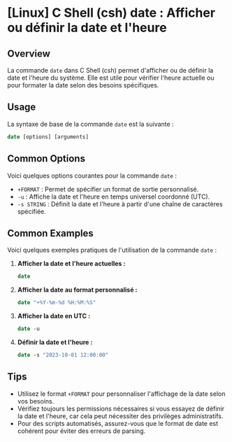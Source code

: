 # [Linux] C Shell (csh) date : Afficher ou définir la date et l'heure

## Overview
La commande `date` dans C Shell (csh) permet d'afficher ou de définir la date et l'heure du système. Elle est utile pour vérifier l'heure actuelle ou pour formater la date selon des besoins spécifiques.

## Usage
La syntaxe de base de la commande `date` est la suivante :

```csh
date [options] [arguments]
```

## Common Options
Voici quelques options courantes pour la commande `date` :

- `+FORMAT` : Permet de spécifier un format de sortie personnalisé.
- `-u` : Affiche la date et l'heure en temps universel coordonné (UTC).
- `-s STRING` : Définit la date et l'heure à partir d'une chaîne de caractères spécifiée.

## Common Examples
Voici quelques exemples pratiques de l'utilisation de la commande `date` :

1. **Afficher la date et l'heure actuelles :**
   ```csh
   date
   ```

2. **Afficher la date au format personnalisé :**
   ```csh
   date "+%Y-%m-%d %H:%M:%S"
   ```

3. **Afficher la date en UTC :**
   ```csh
   date -u
   ```

4. **Définir la date et l'heure :**
   ```csh
   date -s "2023-10-01 12:00:00"
   ```

## Tips
- Utilisez le format `+FORMAT` pour personnaliser l'affichage de la date selon vos besoins.
- Vérifiez toujours les permissions nécessaires si vous essayez de définir la date et l'heure, car cela peut nécessiter des privilèges administratifs.
- Pour des scripts automatisés, assurez-vous que le format de date est cohérent pour éviter des erreurs de parsing.